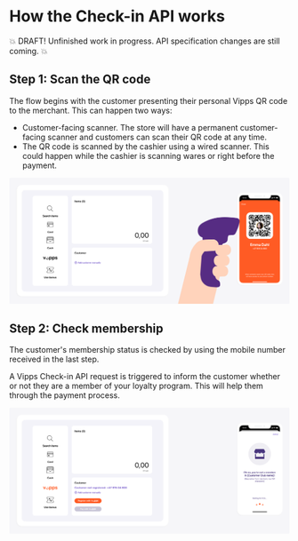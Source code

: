 <!-- START_METADATA
---
title: How the Check-in API works
sidebar_label: How it works
sidebar_position: 10
description: View Check-in how-it-works guide for illustrations of the main flow.
pagination_next: null
pagination_prev: null
---
END_METADATA -->

# How the Check-in API works

💥 DRAFT! Unfinished work in progress. API specification changes are still coming. 💥

## Step 1: Scan the QR code

The flow begins with the customer presenting their personal Vipps QR code to the merchant. This can happen two ways:

* Customer-facing scanner. The store will have a permanent customer-facing scanner and customers can scan their QR code at any time.
* The QR code is scanned by the cashier using a wired scanner. This could happen while the cashier is scanning wares or right before the payment.

![Loyalty Flow](images/pos-step-1.png)

## Step 2: Check membership

The customer's membership status is checked by using the mobile number received in the last step.

A Vipps Check-in API request is triggered to inform the customer whether or not they are a member of your loyalty program. This will help them through the payment process.

![Loyalty Flow](images/pos-step-2.png)

